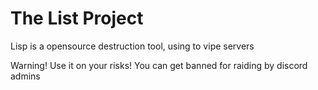 # The List Project

Lisp is a opensource destruction tool, using to vipe servers

Warning! Use it on your risks! You can get banned for raiding by discord admins


